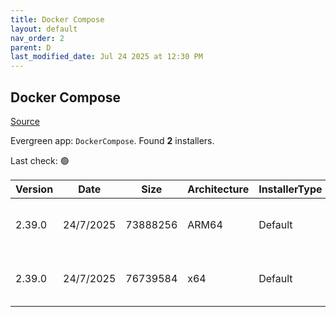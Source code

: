 ```yaml
---
title: Docker Compose
layout: default
nav_order: 2
parent: D
last_modified_date: Jul 24 2025 at 12:30 PM
---
```


## Docker Compose

[Source](https://github.com/docker/compose)

Evergreen app: `DockerCompose`. Found **2** installers.

Last check: 🟢

| Version | Date      | Size     | Architecture | InstallerType | Type | URI                                                                                                                                                                                              |
| ------- | --------- | -------- | ------------ | ------------- | ---- | ------------------------------------------------------------------------------------------------------------------------------------------------------------------------------------------------ |
| 2.39.0  | 24/7/2025 | 73888256 | ARM64        | Default       | exe  | [https://github.com/docker/compose/releases/download/v2.39.0/docker-compose-windows-aarch64.exe](https://github.com/docker/compose/releases/download/v2.39.0/docker-compose-windows-aarch64.exe) |
| 2.39.0  | 24/7/2025 | 76739584 | x64          | Default       | exe  | [https://github.com/docker/compose/releases/download/v2.39.0/docker-compose-windows-x86_64.exe](https://github.com/docker/compose/releases/download/v2.39.0/docker-compose-windows-x86_64.exe)   |
